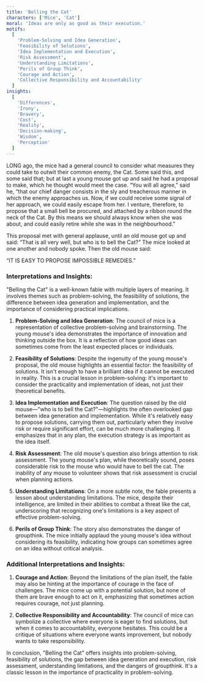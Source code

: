 ```yaml
---
title: 'Belling the Cat'
characters: ['Mice', 'Cat']
moral: 'Ideas are only as good as their execution.'
motifs:
  [
    'Problem-Solving and Idea Generation',
    'Feasibility of Solutions',
    'Idea Implementation and Execution',
    'Risk Assessment',
    'Understanding Limitations',
    'Perils of Group Think',
    'Courage and Action',
    'Collective Responsibility and Accountability'
  ]
insights:
  [
    'Differences',
    'Irony',
    'Bravery',
    'Cost',
    'Reality',
    'Decision-making',
    'Wisdom',
    'Perception'
  ]
---
```


LONG ago, the mice had a general council to consider what measures they could take to outwit their common enemy, the Cat. Some said this, and some said that; but at last a young mouse got up and said he had a proposal to make, which he thought would meet the case. “You will all agree,” said he, “that our chief danger consists in the sly and treacherous manner in which the enemy approaches us. Now, if we could receive some signal of her approach, we could easily escape from her. I venture, therefore, to propose that a small bell be procured, and attached by a ribbon round the neck of the Cat. By this means we should always know when she was about, and could easily retire while she was in the neighbourhood.”

This proposal met with general applause, until an old mouse got up and said: “That is all very well, but who is to bell the Cat?” The mice looked at one another and nobody spoke. Then the old mouse said:

“IT IS EASY TO PROPOSE IMPOSSIBLE REMEDIES.”

### Interpretations and Insights:

"Belling the Cat" is a well-known fable with multiple layers of meaning. It involves themes such as problem-solving, the feasibility of solutions, the difference between idea generation and implementation, and the importance of considering practical implications.

1. **Problem-Solving and Idea Generation**: The council of mice is a representation of collective problem-solving and brainstorming. The young mouse's idea demonstrates the importance of innovation and thinking outside the box. It is a reflection of how good ideas can sometimes come from the least expected places or individuals.

2. **Feasibility of Solutions**: Despite the ingenuity of the young mouse's proposal, the old mouse highlights an essential factor: the feasibility of solutions. It isn't enough to have a brilliant idea if it cannot be executed in reality. This is a crucial lesson in problem-solving: it's important to consider the practicality and implementation of ideas, not just their theoretical benefits.

3. **Idea Implementation and Execution**: The question raised by the old mouse—"who is to bell the Cat?"—highlights the often overlooked gap between idea generation and implementation. While it's relatively easy to propose solutions, carrying them out, particularly when they involve risk or require significant effort, can be much more challenging. It emphasizes that in any plan, the execution strategy is as important as the idea itself.

4. **Risk Assessment**: The old mouse's question also brings attention to risk assessment. The young mouse's plan, while theoretically sound, poses considerable risk to the mouse who would have to bell the cat. The inability of any mouse to volunteer shows that risk assessment is crucial when planning actions.

5. **Understanding Limitations**: On a more subtle note, the fable presents a lesson about understanding limitations. The mice, despite their intelligence, are limited in their abilities to combat a threat like the cat, underscoring that recognizing one's limitations is a key aspect of effective problem-solving.

6. **Perils of Group Think**: The story also demonstrates the danger of groupthink. The mice initially applaud the young mouse's idea without considering its feasibility, indicating how groups can sometimes agree on an idea without critical analysis.

### Additional Interpretations and Insights:

1. **Courage and Action**: Beyond the limitations of the plan itself, the fable may also be hinting at the importance of courage in the face of challenges. The mice come up with a potential solution, but none of them are brave enough to act on it, emphasizing that sometimes action requires courage, not just planning.

2. **Collective Responsibility and Accountability**: The council of mice can symbolize a collective where everyone is eager to find solutions, but when it comes to accountability, everyone hesitates. This could be a critique of situations where everyone wants improvement, but nobody wants to take responsibility.

In conclusion, "Belling the Cat" offers insights into problem-solving, feasibility of solutions, the gap between idea generation and execution, risk assessment, understanding limitations, and the dangers of groupthink. It's a classic lesson in the importance of practicality in problem-solving.
